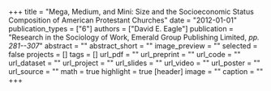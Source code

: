 +++
title = "Mega, Medium, and Mini: Size and the Socioeconomic Status Composition of American Protestant Churches"
date = "2012-01-01"
publication_types = ["6"]
authors = ["David E. Eagle"]
publication = "Research in the Sociology of Work, Emerald Group Publishing Limited, _pp. 281--307_"
abstract = ""
abstract_short = ""
image_preview = ""
selected = false
projects = []
tags = []
url_pdf = ""
url_preprint = ""
url_code = ""
url_dataset = ""
url_project = ""
url_slides = ""
url_video = ""
url_poster = ""
url_source = ""
math = true
highlight = true
[header]
image = ""
caption = ""
+++

